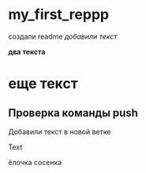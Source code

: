 # my_first_reppp
создали readme
 *добавили текст*
 
 **два текста**
 
 # еще текст
 
## Проверка команды push

Добавили текст в новой ветке

Text

ёлочка
сосенка
